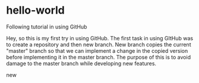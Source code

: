 # hello-world
Following tutorial in using GitHub

Hey, so this is my first try in using GitHub. 
The first task in using GItHub was to create a repository and then new branch. New branch copies the current "master" branch so that we can implement a change in the copied version before implementing it in the master branch. The purpose of this is to avoid damage to the master branch while developing new features.

new

